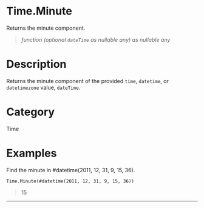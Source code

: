# Time.Minute
Returns the minute component.
> _function (optional <code>dateTime</code> as nullable any) as nullable any_

# Description 
Returns the minute component of the provided <code>time</code>, <code>datetime</code>, or <code>datetimezone</code> value, <code>dateTime</code>.
# Category 
Time
# Examples 
Find the minute in #datetime(2011, 12, 31, 9, 15, 36).
```
Time.Minute(#datetime(2011, 12, 31, 9, 15, 36))
```
> 15
***
